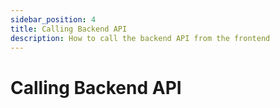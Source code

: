 ```yaml
---
sidebar_position: 4
title: Calling Backend API
description: How to call the backend API from the frontend
---
```


# Calling Backend API
